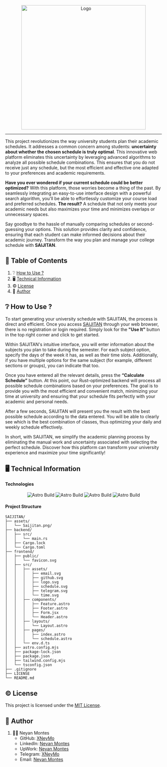 <div align='center'>
  <img src='https://github.com/XNeyMo/SJT/blob/main/assets/Saijitan.png' width='400' alt='Logo' />
</div>

---

This project revolutionizes the way university students plan their academic schedules. It addresses a common concern among students: <b>uncertainty about whether the chosen schedule is truly optimal</b>. This innovative web platform eliminates this uncertainty by leveraging advanced algorithms to analyze all possible schedule combinations. This ensures that you do not receive just any schedule, but the most efficient and effective one adapted to your preferences and academic requirements.

<b>Have you ever wondered if your current schedule could be better optimized?</b> With this platform, those worries become a thing of the past. By seamlessly integrating an easy-to-use interface design with a powerful search algorithm, you'll be able to effortlessly customize your course load and preferred schedules. <b>The result?</b> A schedule that not only meets your academic needs but also maximizes your time and minimizes overlaps or unnecessary spaces.

Say goodbye to the hassle of manually comparing schedules or second-guessing your options. This solution provides clarity and confidence, ensuring that each student can make informed decisions about their academic journey. Transform the way you plan and manage your college schedule with <b>SAIJITAN</b>.

## :scroll: Table of Contents

1. :grey_question: [How to Use ?](#how-to-use)
2. :desktop_computer: [Technical Information](#technical-information)
3. :copyright: [License](#license)
4. :wave: [Author](#author)

## <a name="how-to-use"> :grey_question: How to Use ?</a>

To start generating your university schedule with SAIJITAN, the process is direct and efficient. Once you access [SAIJITAN](https://saijitan.netlify.app) through your web browser, there is no registration or login required. Simply look for the <b>"Use It"</b> button in the top right corner and click to get started.

Within SAIJITAN's intuitive interface, you will enter information about the subjects you plan to take during the semester. For each subject option, specify the days of the week it has, as well as their time slots. Additionally, if you have multiple options for the same subject (for example, different sections or groups), you can indicate that too.

Once you have entered all the relevant details, press the <b>“Calculate Schedule”</b> button. At this point, our Rust-optimized backend will process all possible schedule combinations based on your preferences. The goal is to provide you with the most efficient and convenient match, minimizing your time at university and ensuring that your schedule fits perfectly with your academic and personal needs.

After a few seconds, SAIJITAN will present you the result with the best possible schedule according to the data entered. You will be able to clearly see which is the best combination of classes, thus optimizing your daily and weekly schedule effectively.

In short, with SAIJITAN, we simplify the academic planning process by eliminating the manual work and uncertainty associated with selecting the perfect schedule. Discover how this platform can transform your university experience and maximize your time significantly!

## <a name="technical-information"> :desktop_computer: Technical Information</a>

#### Technologies

<div align='center'>
  <img src='https://img.shields.io/badge/Astro_Build-080b1d?style=for-the-badge&logo=astro&logoColor=F1570B' alt='Astro Build' />
  <img src='https://img.shields.io/badge/ReactJS-20232A?style=for-the-badge&logo=react&logoColor=61DAFB' alt='Astro Build' />
  <img src='https://img.shields.io/badge/Tailwind_CSS-38B2AC?style=for-the-badge&logo=tailwind-css&logoColor=white' alt='Astro Build' />
  <img src='https://img.shields.io/badge/Rust-000000?style=for-the-badge&logo=rust&logoColor=f74b00' alt='Astro Build' />
</div>

#### Project Structure

```
SAIJITAN/
├── assets/
│   └── Saijitan.png/
├── backend/
│   ├── src/
│   │   └── main.rs
│   ├── Cargo.lock
│   └── Cargo.toml
├── frontend/
│   ├── public/
│   │   └── favicon.svg
│   ├── src/
│   │   ├── assets/
│   │   │   ├── email.svg
│   │   │   ├── github.svg
│   │   │   ├── logo.svg
│   │   │   ├── schedule.svg
│   │   │   ├── telegram.svg
│   │   │   └── time.svg
│   │   ├── components/
│   │   │   ├── Feature.astro
│   │   │   ├── Footer.astro
│   │   │   ├── Form.jsx
│   │   │   └── Header.astro
│   │   ├── layouts/
│   │   │   └── Layout.astro
│   │   ├── pages/
│   │   │   ├── index.astro
│   │   │   └── schedule.astro
│   │   └── env.d.ts
│   ├── astro.config.mjs
│   ├── package-lock.json
│   ├── package.json
│   ├── tailwind.config.mjs
│   └── tsconfig.json
├── .gitignore
├── LICENSE
└── README.md
```

## <a name="license"> :copyright: License</a>

This project is licensed under the [MIT License](http://opensource.org/licenses/MIT).

## <a name="author"> :wave: Author</a>

1. :frowning_man: Neyan Montes
   - GitHub: [XNeyMo](https://github.com/XNeyMo)
   - LinkedIn: [Neyan Montes](https://www.linkedin.com/in/neyanmontes/)
   - UpWork: [Neyan Montes](https://www.upwork.com/freelancers/~016725aa35a6808ac8)
   - Telegram: [XNeyMo](https://t.me/xneymo)
   - Email: [Neyan Montes](mailto:xneymodev@gmail.com)
